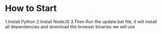 # How to Start

1.Install Python
2.Install NodeJS
3.Then Run the update.bat file, it will install all dependencies and download the browser binaries we will use

